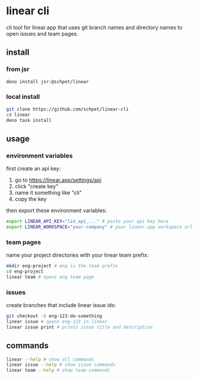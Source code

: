 # linear cli

cli tool for linear.app that uses git branch names and directory names to open issues and team pages.

## install

### from jsr

```bash
deno install jsr:@schpet/linear
```

### local install

```bash
git clone https://github.com/schpet/linear-cli
cd linear
deno task install
```

## usage

### environment variables

first create an api key:
1. go to https://linear.app/settings/api
2. click "create key"
3. name it something like "cli"
4. copy the key

then export these environment variables:

```bash
export LINEAR_API_KEY="lin_api_..." # paste your api key here
export LINEAR_WORKSPACE="your-company" # your linear.app workspace url slug
```

### team pages

name your project directories with your linear team prefix:

```bash
mkdir eng-project # eng is the team prefix
cd eng-project
linear team # opens eng team page
```

### issues

create branches that include linear issue ids:

```bash
git checkout -b eng-123-do-something
linear issue # opens eng-123 in linear
linear issue print # prints issue title and description
```

## commands

```bash
linear --help # show all commands
linear issue --help # show issue commands
linear team --help # show team commands
```
